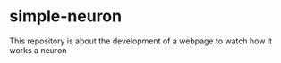 # simple-neuron
This repository is about the development of a webpage to watch how it works a neuron
